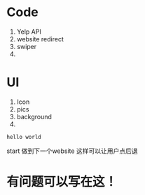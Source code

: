 # Code
1. Yelp API
2. website redirect
3. swiper
4.

# UI
1. Icon
2. pics
3. background
4.

```
hello world
```


start 做到下一个website 这样可以让用户点后退

# 有问题可以写在这！